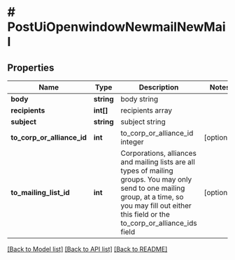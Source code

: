 # # PostUiOpenwindowNewmailNewMail

## Properties

Name | Type | Description | Notes
------------ | ------------- | ------------- | -------------
**body** | **string** | body string |
**recipients** | **int[]** | recipients array |
**subject** | **string** | subject string |
**to_corp_or_alliance_id** | **int** | to_corp_or_alliance_id integer | [optional]
**to_mailing_list_id** | **int** | Corporations, alliances and mailing lists are all types of mailing groups. You may only send to one mailing group, at a time, so you may fill out either this field or the to_corp_or_alliance_ids field | [optional]

[[Back to Model list]](../../README.md#models) [[Back to API list]](../../README.md#endpoints) [[Back to README]](../../README.md)
